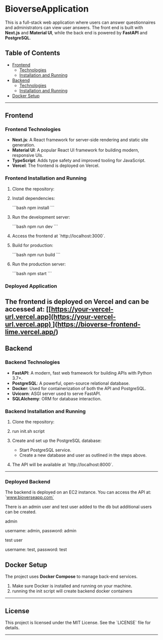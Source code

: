 # BioverseApplication

This is a full-stack web application where users can answer questionnaires and administrators can view user answers. The front end is built with **Next.js** and **Material UI**, while the back end is powered by **FastAPI** and **PostgreSQL**.

## Table of Contents

- [Frontend](#frontend)
  - [Technologies](#frontend-technologies)
  - [Installation and Running](#frontend-installation-and-running)
- [Backend](#backend)
  - [Technologies](#backend-technologies)
  - [Installation and Running](#backend-installation-and-running)
- [Docker Setup](#docker-setup)

---

## Frontend

### Frontend Technologies

- **Next.js**: A React framework for server-side rendering and static site generation.
- **Material UI**: A popular React UI framework for building modern, responsive UIs.
- **TypeScript**: Adds type safety and improved tooling for JavaScript.
- **Vercel**: The frontend is deployed on Vercel.

### Frontend Installation and Running

1. Clone the repository:
2. Install dependencies:

   \`\`\`bash
   npm install
   \`\`\`
3. Run the development server:

   \`\`\`bash
   npm run dev
   \`\`\`
4. Access the frontend at \`http://localhost:3000\`.
5. Build for production:

   \`\`\`bash
   npm run build
   \`\`\`
6. Run the production server:

   \`\`\`bash
   npm start
   \`\`\`

### Deployed Application

The frontend is deployed on **Vercel** and can be accessed at:
[[[https://your-vercel-url.vercel.app](https://your-vercel-url.vercel.app)
](https://bioverse-frontend-lime.vercel.app/)](https://bioverse-frontend-lime.vercel.app/)
------------------------------------------------------------------------------------------

## Backend

### Backend Technologies

- **FastAPI**: A modern, fast web framework for building APIs with Python 3.7+.
- **PostgreSQL**: A powerful, open-source relational database.
- **Docker**: Used for containerization of both the API and PostgreSQL.
- **Uvicorn**: ASGI server used to serve FastAPI.
- **SQLAlchemy**: ORM for database interaction.

### Backend Installation and Running

1. Clone the repository:
2. run init.sh script
3. Create and set up the PostgreSQL database:

   - Start PostgreSQL service.
   - Create a new database and user as outlined in the steps above.
4. The API will be available at \`http://localhost:8000\`.

---

### Deployed Backend

The backend is deployed on an EC2 instance. You can access the API at:
\`www.bioverseapp.com`

There is an admin user and test user added to the db but additional users can be created.

admin

username: admin, password: admin

test user

username: test, password: test

## Docker Setup

The project uses **Docker Compose** to manage back-end services.

1. Make sure Docker is installed and running on your machine.
2. running the init script will create backend docker containers

---

## License

This project is licensed under the MIT License. See the \`LICENSE\` file for details.

---
